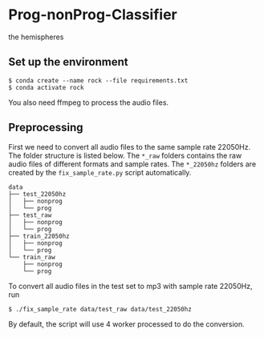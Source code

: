 # Prog-nonProg-Classifier
the hemispheres

## Set up the environment

    $ conda create --name rock --file requirements.txt
    $ conda activate rock

You also need ffmpeg to process the audio files.

## Preprocessing

First we need to convert all audio files to the same sample rate 22050Hz.
The folder structure is listed below. The `*_raw` folders contains the 
raw audio files of different formats and sample rates.
The `*_22050hz` folders are created by the `fix_sample_rate.py` script
automatically.

```
data
├── test_22050hz
│   ├── nonprog
│   └── prog
├── test_raw
│   ├── nonprog
│   └── prog
├── train_22050hz
│   ├── nonprog
│   └── prog
└── train_raw
    ├── nonprog
    └── prog
```
To convert all audio files in the test set to mp3 with sample
rate 22050Hz, run

    $ ./fix_sample_rate data/test_raw data/test_22050hz

By default, the script will use 4 worker processed to do the conversion.
